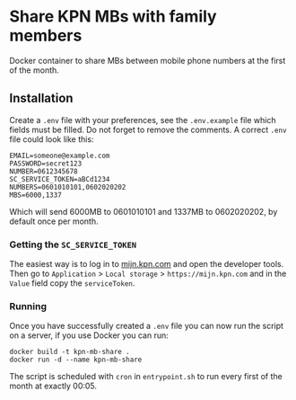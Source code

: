 # Share KPN MBs with family members
Docker container to share MBs between mobile phone numbers at the first of the month.

## Installation
Create a `.env` file with your preferences, see the `.env.example` file which fields must be filled. Do not forget to remove the comments. A correct `.env` file could look like this:
```
EMAIL=someone@example.com
PASSWORD=secret123
NUMBER=0612345678
SC_SERVICE_TOKEN=aBCd1234
NUMBERS=0601010101,0602020202
MBS=6000,1337
```
Which will send 6000MB to 0601010101 and 1337MB to 0602020202, by default once per month.

### Getting the `SC_SERVICE_TOKEN`
The easiest way is to log in to [mijn.kpn.com](mijn.kpn.com) and open the developer tools. Then go to `Application` > `Local storage` > `https://mijn.kpn.com` and in the `Value` field copy the `serviceToken`.

### Running
Once you have successfully created a `.env` file you can now run the script on a server, if you use Docker you can run:
```
docker build -t kpn-mb-share . 
docker run -d --name kpn-mb-share
```

The script is scheduled with `cron` in `entrypoint.sh` to run every first of the month at exactly 00:05.
